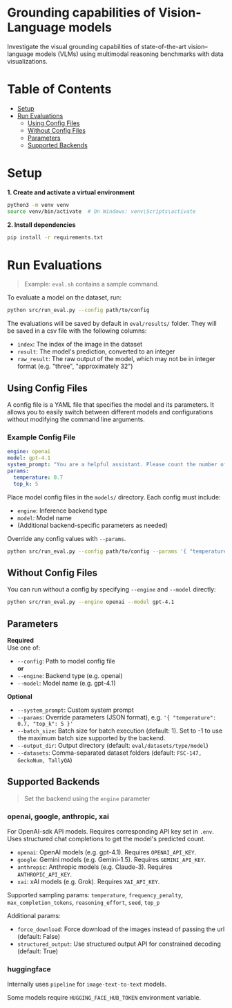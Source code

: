# Grounding capabilities of Vision-Language models
Investigate the visual grounding capabilities of state-of-the-art vision–language models (VLMs) using multimodal reasoning benchmarks with data visualizations.

# Table of Contents
- [Setup](#setup)
- [Run Evaluations](#run-evaluations)
  - [Using Config Files](#using-config-files)
  - [Without Config Files](#without-config-files)
  - [Parameters](#parameters)
  - [Supported Backends](#supported-backends)


# Setup

**1. Create and activate a virtual environment**

```bash
python3 -m venv venv
source venv/bin/activate  # On Windows: venv\Scripts\activate
```

**2. Install dependencies**

```bash
pip install -r requirements.txt
```

# Run Evaluations

> Example: `eval.sh` contains a sample command.

To evaluate a model on the dataset, run:

```bash
python src/run_eval.py --config path/to/config
```

The evaluations will be saved by default in `eval/results/` folder. They will be saved in a csv file with the following columns:
- `index`: The index of the image in the dataset
- `result`: The model's prediction, converted to an integer
- `raw_result`: The raw output of the model, which may not be in integer format (e.g. "three", "approximately 32")

## Using Config Files

A config file is a YAML file that specifies the model and its parameters. It allows you to easily switch between different models and configurations without modifying the command line arguments.

### Example Config File

```yaml
engine: openai
model: gpt-4.1
system_prompt: "You are a helpful assistant. Please count the number of objects in the image."
params:
  temperature: 0.7
  top_k: 5
```

Place model config files in the `models/` directory. Each config must include:

- `engine`: Inference backend type
- `model`: Model name  
- (Additional backend-specific parameters as needed)

Override any config values with `--params`.

```bash
python src/run_eval.py --config path/to/config --params '{ "temperature": 0.8, "top_k": 1 }'
```

## Without Config Files

You can run without a config by specifying `--engine` and `--model` directly:

```bash
python src/run_eval.py --engine openai --model gpt-4.1
```

## Parameters

**Required**  
Use one of:  
- `--config`: Path to model config file  
**or**  
- `--engine`: Backend type (e.g. openai)
- `--model`: Model name (e.g. gpt-4.1)

**Optional**  
- `--system_prompt`: Custom system prompt  
- `--params`: Override parameters (JSON format), e.g. `'{ "temperature": 0.7, "top_k": 5 }'`  
- `--batch_size`: Batch size for batch execution (default: 1). Set to -1 to use the maximum batch size supported by the backend.
- `--output_dir`: Output directory (default: `eval/datasets/type/model`)  
- `--datasets`: Comma-separated dataset folders (default: `FSC-147, GeckoNum, TallyQA`)


## Supported Backends
> Set the backend using the `engine` parameter

### openai, google, anthropic, xai

For OpenAI-sdk API models. Requires corresponding API key set in `.env`. Uses structured chat completions to get the model's predicted count.
- `openai`: OpenAI models (e.g. gpt-4.1). Requires `OPENAI_API_KEY`.
- `google`: Gemini models (e.g. Gemini-1.5). Requires `GEMINI_API_KEY`.
- `anthropic`: Anthropic models (e.g. Claude-3). Requires `ANTHROPIC_API_KEY`.
- `xai`: xAI models (e.g. Grok). Requires `XAI_API_KEY`.

Supported sampling params:
`temperature`, `frequency_penalty`, `max_completion_tokens`, `reasoning_effort`, `seed`, `top_p`

Additional params:
- `force_download`: Force download of the images instead of passing the url (default: False)
- `structured_output`: Use structured output API for constrained decoding (default: True)

### huggingface

Internally uses `pipeline` for `image-text-to-text` models. 

Some models require `HUGGING_FACE_HUB_TOKEN` environment variable.